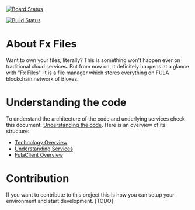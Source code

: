 [![Board Status](https://dev.azure.com/Functionland/1ecafc59-99e6-4081-9036-1c592c9f5fd4/8e986e8c-f622-431d-8cb4-3876326598c8/_apis/work/boardbadge/9236b333-dc9d-49a2-ac3a-c9f67d233f14)](https://dev.azure.com/Functionland/1ecafc59-99e6-4081-9036-1c592c9f5fd4/_boards/board/t/8e986e8c-f622-431d-8cb4-3876326598c8/Microsoft.RequirementCategory)

[![Build Status](https://dev.azure.com/Functionland/FxLand/_apis/build/status/File%20Manager%20Android?branchName=main)](https://dev.azure.com/Functionland/FxLand/_build/latest?definitionId=1&branchName=main)

# About Fx Files
Want to own your files, literally? This is something won't happen ever on traditional cloud services. But from now on, it definitely happens at a glance with "Fx Files". It is a file manager which stores everything on FULA blockchain network of Bloxes.

# Understanding the code
To understand the architecture of the code and underlying services check this document: [Understanding the code](https://github.com/functionland/fx-files/blob/main/docs/README.md).
Here is an overview of its structure:
 - [Technology Overview](https://github.com/functionland/fx-files/blob/main/docs/technology-overview.md)
 - [Understanding Services](https://github.com/functionland/fx-files/blob/main/docs/class-diagram-overview.md)
 - [FulaClient Overview](https://github.com/functionland/fx-files/blob/main/docs/fula-client-overview.md)

# Contribution
If you want to contribute to this project this is how you can setup your environment and start development.
[TODO]
